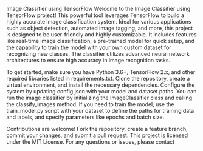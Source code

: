 Image Classifier using TensorFlow
Welcome to the Image Classifier using TensorFlow project! This powerful tool leverages TensorFlow to build a highly accurate image classification system. Ideal for various applications such as object detection, automated image tagging, and more, this project is designed to be user-friendly and highly customizable. It includes features like real-time image classification, a pre-trained model for quick setup, and the capability to train the model with your own custom dataset for recognizing new classes. The classifier utilizes advanced neural network architectures to ensure high accuracy in image recognition tasks.

To get started, make sure you have Python 3.6+, TensorFlow 2.x, and other required libraries listed in requirements.txt. Clone the repository, create a virtual environment, and install the necessary dependencies. Configure the system by updating config.json with your model and dataset paths. You can run the image classifier by initializing the ImageClassifier class and calling the classify_images method. If you need to train the model, use the train_model.py script with your dataset to define the paths for training data and labels, and specify parameters like epochs and batch size.

Contributions are welcome! Fork the repository, create a feature branch, commit your changes, and submit a pull request. This project is licensed under the MIT License. For any questions or issues, please contact 
